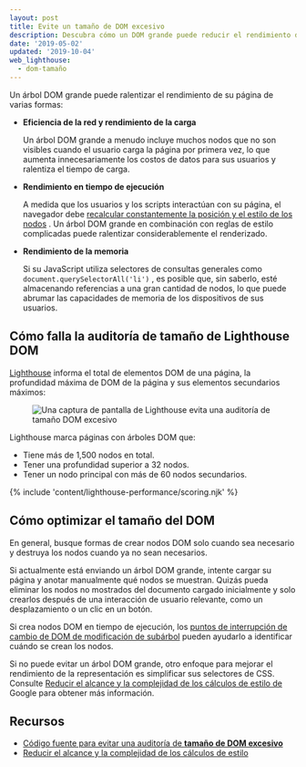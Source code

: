 ```yaml
---
layout: post
title: Evite un tamaño de DOM excesivo
description: Descubra cómo un DOM grande puede reducir el rendimiento de su página web y cómo puede reducir el tamaño de su DOM en el momento de la carga.
date: '2019-05-02'
updated: '2019-10-04'
web_lighthouse:
  - dom-tamaño
---
```


Un árbol DOM grande puede ralentizar el rendimiento de su página de varias formas:

- **Eficiencia de la red y rendimiento de la carga**

    Un árbol DOM grande a menudo incluye muchos nodos que no son visibles cuando el usuario carga la página por primera vez, lo que aumenta innecesariamente los costos de datos para sus usuarios y ralentiza el tiempo de carga.

- **Rendimiento en tiempo de ejecución**

    A medida que los usuarios y los scripts interactúan con su página, el navegador debe [recalcular constantemente la posición y el estilo de los nodos](https://developers.google.com/web/fundamentals/performance/rendering/reduce-the-scope-and-complexity-of-style-calculations?utm_source=lighthouse&utm_medium=cli) . Un árbol DOM grande en combinación con reglas de estilo complicadas puede ralentizar considerablemente el renderizado.

- **Rendimiento de la memoria**

    Si su JavaScript utiliza selectores de consultas generales como `document.querySelectorAll('li')` , es posible que, sin saberlo, esté almacenando referencias a una gran cantidad de nodos, lo que puede abrumar las capacidades de memoria de los dispositivos de sus usuarios.

## Cómo falla la auditoría de tamaño de Lighthouse DOM

[Lighthouse](https://developers.google.com/web/tools/lighthouse/) informa el total de elementos DOM de una página, la profundidad máxima de DOM de la página y sus elementos secundarios máximos:

<figure class="w-figure"><img class="w-screenshot" src="dom-size.png" alt="Una captura de pantalla de Lighthouse evita una auditoría de tamaño DOM excesivo"></figure>

Lighthouse marca páginas con árboles DOM que:

- Tiene más de 1,500 nodos en total.
- Tener una profundidad superior a 32 nodos.
- Tener un nodo principal con más de 60 nodos secundarios.

{% include 'content/lighthouse-performance/scoring.njk' %}

## Cómo optimizar el tamaño del DOM

En general, busque formas de crear nodos DOM solo cuando sea necesario y destruya los nodos cuando ya no sean necesarios.

Si actualmente está enviando un árbol DOM grande, intente cargar su página y anotar manualmente qué nodos se muestran. Quizás pueda eliminar los nodos no mostrados del documento cargado inicialmente y solo crearlos después de una interacción de usuario relevante, como un desplazamiento o un clic en un botón.

Si crea nodos DOM en tiempo de ejecución, los [puntos de interrupción de cambio de DOM de modificación de subárbol](https://developers.google.com/web/tools/chrome-devtools/javascript/breakpoints#dom) pueden ayudarlo a identificar cuándo se crean los nodos.

Si no puede evitar un árbol DOM grande, otro enfoque para mejorar el rendimiento de la representación es simplificar sus selectores de CSS. Consulte [Reducir el alcance y la complejidad de los cálculos de estilo de](https://developers.google.com/web/fundamentals/performance/rendering/reduce-the-scope-and-complexity-of-style-calculations) Google para obtener más información.

## Recursos

- [Código fuente para evitar una auditoría de **tamaño de DOM excesivo**](https://github.com/GoogleChrome/lighthouse/blob/master/lighthouse-core/audits/dobetterweb/dom-size.js)
- [Reducir el alcance y la complejidad de los cálculos de estilo](https://developers.google.com/web/fundamentals/performance/rendering/reduce-the-scope-and-complexity-of-style-calculations)

